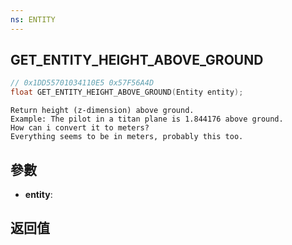 ```yaml
---
ns: ENTITY
---
```

## GET_ENTITY_HEIGHT_ABOVE_GROUND

```c
// 0x1DD55701034110E5 0x57F56A4D
float GET_ENTITY_HEIGHT_ABOVE_GROUND(Entity entity);
```

```
Return height (z-dimension) above ground.   
Example: The pilot in a titan plane is 1.844176 above ground.  
How can i convert it to meters?  
Everything seems to be in meters, probably this too.  
```

## 參數
* **entity**: 

## 返回值
